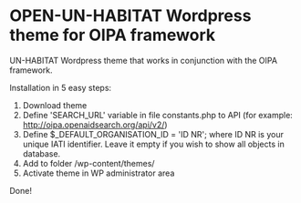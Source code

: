 OPEN-UN-HABITAT Wordpress theme for OIPA framework
============================================================

UN-HABITAT Wordpress theme that works in conjunction with the OIPA framework.

Installation in 5 easy steps:

1. Download theme
2. Define 'SEARCH_URL' variable in file constants.php to API (for example: http://oipa.openaidsearch.org/api/v2/)
3. Define $_DEFAULT_ORGANISATION_ID = 'ID NR'; where ID NR is your unique IATI identifier. Leave it empty if you wish to show all objects in database.
4. Add to folder /wp-content/themes/
5. Activate theme in WP administrator area

Done!
